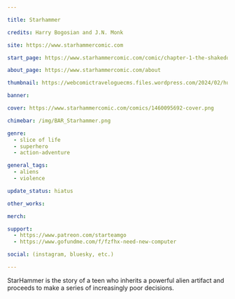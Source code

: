 ```yaml
---

title: Starhammer

credits: Harry Bogosian and J.N. Monk

site: https://www.starhammercomic.com

start_page: https://www.starhammercomic.com/comic/chapter-1-the-shakedown

about_page: https://www.starhammercomic.com/about

thumbnail: https://webcomictraveloguecms.files.wordpress.com/2024/02/hubbox_starhammer.png

banner:

cover: https://www.starhammercomic.com/comics/1460095692-cover.png

chimebar: /img/BAR_Starhammer.png

genre: 
  - slice of life
  - superhero
  - action-adventure

general_tags: 
  - aliens
  - violence

update_status: hiatus

other_works:

merch: 

support: 
  - https://www.patreon.com/starteamgo
  - https://www.gofundme.com/f/fzfhx-need-new-computer

social: (instagram, bluesky, etc.)

---
```


StarHammer is the story of a teen who inherits a powerful alien artifact and proceeds to make a series of increasingly poor decisions. 